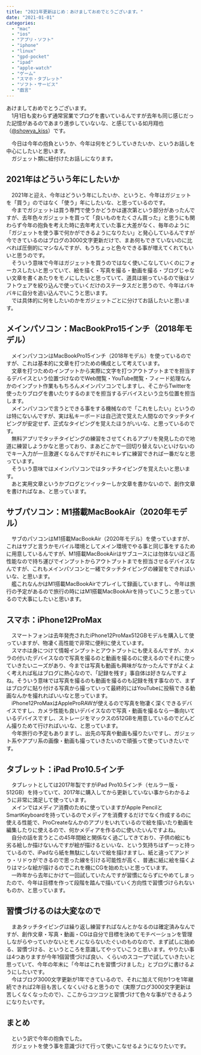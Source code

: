 ```yaml
---
title: "2021年更新はじめ：あけましておめでとうございます。"
date: "2021-01-01"
categories: 
  - "mac"
  - "ios"
  - "アプリ・ソフト"
  - "iphone"
  - "linux"
  - "gpd-pocket"
  - "ipad"
  - "apple-watch"
  - "ゲーム"
  - "スマホ・タブレット"
  - "ソフト・サービス"
  - "戯言"
---
```


あけましておめでとうございます。  
　1月1日も変わらず通常営業でブログを書いているんですが去年も同じ感じだった記憶があるのであまり進歩していないな、と感じている如月翔也（[@showya\_kiss](http://twitter.com/showya_kiss)）です。  
  
　今日は今年の抱負というか、今年は何をどうしていきたいか、というお話しを中心にしたいと思います。  
　ガジェット類に紐付けたお話しになります。  

## 2021年はどういう年にしたいか

　2021年と迎え、今年はどういう年にしたいか、というと、今年はガジェットを「買う」のではなく「使う」年にしたいな、と思っているのです。  
　今までガジェットは買う専門で使うかどうかは運次第という部分があったんですが、去年色々ガジェットを買って「良いものをたくさん買った」と思うにも関わらず今年の抱負を考えた時に去年考えていた事と大差がなく、毎年のように「ガジェットを使う事で何かができるようになりたい」と発心しているんですが今できているのはブログの3000文字更新だけで、まあ何もできていないのに比べれば圧倒的にマシなんですが、もうちょっと色々できる事が増えてくれてもいいと思うのです。  
　そういう意味で今年はガジェットを買うのではなく使いこなしていくのにフォーカスしたいと思っていて、絵を描く・写真を撮る・動画を撮る・ブログじゃない文章を書くあたりをモノにしたいと思っていて、道具は揃っているので後はソフトウェアを絞り込んで使っていくだけのステータスだと思うので、今年はバキバキに自分を追い込んでいこうと思います。  
　では具体的に何をしたいのかをガジェットごとに分けてお話したいと思います。  

## メインパソコン：MacBookPro15インチ（2018年モデル）

　メインパソコンはMacBookPro15インチ（2018年モデル）を使っているのですが、これは基本的に文章を打つための構成として考えています。  
　文章を打つためのインプットから実際に文字を打つアウトプットまでを担当するデバイスという位置づけなのでWeb閲覧・YouTube閲覧・フィード処理なんかのインプット作業ももちろんメインパソコンでしますし、そこからTwitterを使ったりブログを書いたりするのまでを担当するデバイスという立ち位置を担当します。  
　メインパソコンで言うとできる事をする機械なので「これをしたい」というのは特にないんですが、実は私キーボードは自己流で覚えた人間なのでタッチタイピングが安定せず、正式なタイピングを覚えたほうがいいな、と思っているのです。  
　無料アプリでタッチタイピングの練習をさせてくれるアプリを発見したので地道に練習しようかなと思っており、まあどこかで一回切り替えないといけないのでキー入力が一旦激遅くなるんですがそれにキレずに練習できれば一番だなと思っています。  
　そういう意味ではメインパソコンではタッチタイピングを覚えたいと思います。  
　あと実用文章というかブログとツイッターしか文章を書かないので、創作文章を書ければなぁ、と思っています。  

## サブパソコン：M1搭載MacBookAir（2020年モデル）

　サブのパソコンはM1搭載MacBookAir（2020年モデル）を使っていますが、これはサブと言うかモバイル環境としてメイン環境でやる事と同じ事をするために用意しているんですが、M1搭載MacBookAirはサブユースには勿体ないほど高性能なので持ち運びでインプットからアウトプットまでを担当させるデバイスなんですが、これもメインパソコンと一緒でタッチタイピングの練習をできればいいな、と思います。  
　艦これなんかはM1搭載MacBookAirでプレイして録画していますし、今年は旅行の予定があるので旅行の時にはM1搭載MacBookAirを持っていこうと思っているので大事にしたいと思います。  

## スマホ：iPhone12ProMax

　スマートフォンは去年発売されたiPhone12ProMax512GBモデルを購入して使っていますが、物凄く高性能で非常に便利に使えています。  
　スマホは身につけて情報インプットとアウトプットにも使えるんですが、カメラの付いたデバイスなので写真を撮るのと動画を撮るのに使えるのでそれに使っていきたいニーズがあり、今までは写真も動画も興味がなかったんですがよくよく考えれば私はブログに熱心なので、「記録を残す」事自体は好きなんですよね。そういう意味では写真を撮るのも動画を撮るのも記録を残す事なので、まずはブログに貼り付ける写真から撮っていって最終的にはYouTubeに投稿できる動画なんかを撮れればいいなと思っています。  
　iPhone12ProMaxはAppleProRAWが使えるので写真を物凄く深くできるデバイスですし、カメラ性能も良いデバイスなので写真・動画を撮るなら一番向いているデバイスですし、ストレージをマックスの512GBを用意しているのでどんどん撮りためて行ければいいな、と思っています。  
　今年旅行の予定もありますし、出先の写真や動画も撮りたいですし、ガジェット系やアプリ系の画像・動画も撮っていきたいので頑張って使っていきたいです。  

## タブレット：iPad Pro10.5インチ

　タブレットとしては2017年製ですがiPad Pro10.5インチ（セルラー版・512GB）を持っていて、2017年に購入してから更新していない事からわかるように非常に満足して使っています。  
　メインではメディア消費のために使っていますがApple PencilとSmartKeyboardを持っているのでメディアを消費するだけでなく作成するのに使える性能で、ProCreateなんかのアプリをいれているので絵を描いたり動画を編集したりに使えるので、何かメディアを作るのに使いたいんですよね。  
　自分の話を言うとこの45年間絵と関係なく過ごしてきており、子供の絵にも劣る絵しか描けないんですが絵が描けるといいな、という気持ちはずーっと持っているので、iPadなら紙を無駄にしないで絵を描けますし、紙と違ってアンドゥ・リドゥができるので思った線を引ける可能性が高く、普通に紙に絵を描くよりはマシな絵が描けるのでこれを機にCGを始めたいと思っています。  
　一昨年から去年にかけて一回試していたんですが習慣にならずにやめてしまったので、今年は目標を作って段階を踏んで描いていく方向性で習慣づけられないものか、と思っています。  

## 習慣づけるのは大変なので

　まあタッチタイピングは繰り返し練習すればなんとかなるのは確定済みなんですが、創作文章・写真・動画・CGは自分で目標を決めてモチベーションを管理しながらやっていかないとモノにならないたぐいのものなので、まず試しに始める、習慣づける、というところを意識してやっていこうと思います。やりたい事は4つありますが今年1個習慣づけば良い、くらいのスコープで試していきたいと思っていて、今年の年末に「今年はこれを習慣づけました」とブログに書けるようにしたいです。  
　今はブログ3000文字更新が1年できているので、それに加えて何か1つを1年継続できれば2年目も苦しくなくいけると思うので（実際ブログ3000文字更新は苦しくなくなったので）、ここからコツコツと習慣づけて色々な事ができるようになりたいです。  

## まとめ

　という訳で今年の抱負でした。  
　ガジェットを使う事を意識づけて行って使いこなせるようになりたいです。
